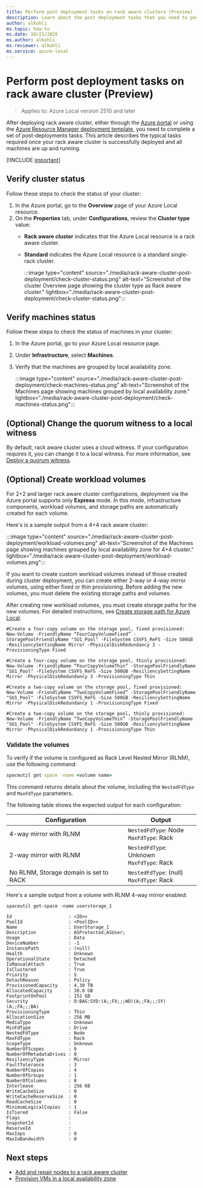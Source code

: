 ```yaml
---
title: Perform post deployment tasks on rack aware clusters (Preview)
description: Learn about the post deployment tasks that you need to perform on your newly deployed rack aware cluster (Preview).
author: alkohli
ms.topic: how-to
ms.date: 10/21/2025
ms.author: alkohli
ms.reviewer: alkohli
ms.service: azure-local
---
```


# Perform post deployment tasks on rack aware cluster (Preview)

> Applies to: Azure Local version 2510 and later

After deploying rack aware cluster, either through the [Azure portal](../deploy/rack-aware-cluster-deploy-portal.md) or using the [Azure Resource Manager deployment template](../deploy/rack-aware-cluster-deployment-via-template.md), you need to complete a set of post-deployments tasks. This article describes the typical tasks required once your rack aware cluster is successfully deployed and all machines are up and running.

[!INCLUDE [important](../includes/hci-preview.md)]

## Verify cluster status

Follow these steps to check the status of your cluster:

1. In the Azure portal, go to the **Overview** page of your Azure Local resource.
1. On the **Properties** tab, under **Configurations**, review the **Cluster type** value:
    - **Rack aware cluster** indicates that the Azure Local resource is a rack aware cluster.
    - **Standard** indicates the Azure Local resource is a standard single-rack cluster.

        :::image type="content" source="./media/rack-aware-cluster-post-deployment/check-cluster-status.png" alt-text="Screenshot of the cluster Overview page showing the cluster type as Rack aware cluster." lightbox="./media/rack-aware-cluster-post-deployment/check-cluster-status.png":::

## Verify machines status

Follow these steps to check the status of machines in your cluster:

1. In the Azure portal, go to your Azure Local resource page.
1. Under **Infrastructure**, select **Machines**.
1. Verify that the machines are grouped by local availability zone.

    :::image type="content" source="./media/rack-aware-cluster-post-deployment/check-machines-status.png" alt-text="Screenshot of the Machines page showing machines grouped by local availability zone." lightbox="./media/rack-aware-cluster-post-deployment/check-machines-status.png":::

## (Optional) Change the quorum witness to a local witness

By default, rack aware cluster uses a cloud witness. If your configuration requires it, you can change it to a local witness. For more information, see [Deploy a quorum witness](/windows-server/failover-clustering/deploy-quorum-witness?pivots=file-share-witness).

## (Optional) Create workload volumes

For 2+2 and larger rack aware cluster configurations, deployment via the Azure portal supports only **Express** mode. In this mode, infrastructure components, workload volumes, and storage paths are automatically created for each volume.

Here's is a sample output from a 4+4 rack aware cluster:

:::image type="content" source="./media/rack-aware-cluster-post-deployment/workload-volumes.png" alt-text="Screenshot of the Machines page showing machines grouped by local availability zone for 4+4 cluster." lightbox="./media/rack-aware-cluster-post-deployment/workload-volumes.png":::

If you want to create custom workload volumes instead of those created during cluster deployment, you can create either 2-way or 4-way mirror volumes, using either fixed or thin provisioning. Before adding the new volumes, you must delete the existing storage paths and volumes.

After creating new workload volumes, you must create storage paths for the new volumes. For detailed instructions, see [Create storage path for Azure Local](../manage/create-storage-path.md).

```output
#Create a four-copy volume on the storage pool, fixed provisioned:
New-Volume -FriendlyName “FourCopyVolumeFixed” -StoragePoolFriendlyName "SU1_Pool" -FileSystem CSVFS_ReFS -Size 500GB -ResiliencySettingName Mirror -PhysicalDiskRedundancy 3 -ProvisioningType Fixed           

#Create a four-copy volume on the storage pool, thinly provisioned:
New-Volume -FriendlyName “FourCopyVolumeThin” -StoragePoolFriendlyName "SU1_Pool" -FileSystem CSVFS_ReFS -Size 500GB -ResiliencySettingName Mirror -PhysicalDiskRedundancy 3 -ProvisioningType Thin

#Create a two-copy volume on the storage pool, fixed provisioned:
New-Volume -FriendlyName “TwoCopyVolumeFixed” -StoragePoolFriendlyName "SU1_Pool" -FileSystem CSVFS_ReFS -Size 500GB -ResiliencySettingName Mirror -PhysicalDiskRedundancy 1 -ProvisioningType Fixed

#Create a two-copy volume on the storage pool, thinly provisioned:
New-Volume -FriendlyName “TwoCopyVolumeThin” -StoragePoolFriendlyName "SU1_Pool" -FileSystem CSVFS_ReFS -Size 500GB -ResiliencySettingName Mirror -PhysicalDiskRedundancy 1 -ProvisioningType Thin
```

### Validate the volumes

To verify if the volume is configured as Rack Level Nested Mirror (RLNM), use the following command:

```cmd
spaceutil get-space -name <volume name>
```

This command returns details about the volume, including the `NestedFdType` and `MaxFdType` parameters.

The following table shows the expected output for each configuration:

|Configuration | Output|
|--|--|
| 4-way mirror with RLNM | `NestedFdType`: Node<br> `MaxFdType`: Rack|
| 2-way mirror with RLNM | `NestedFdType`: Unknown<br> `MaxFdType`: Rack |
| No RLNM, Storage domain is set to RACK | `NestedFdType`: (null)<br> `MaxFdType`: Rack |

Here's a sample output from a volume with RLNM 4-way mirror enabled:

```output
spaceutil get-space -name userstorage_1
 
Id                     : <ID>>
PoolId                 : <PoolID>>
Name                   : UserStorage_1
Description            : ASProtected;ASUser;
Usage                  : Data
DeviceNumber           : -1
InstancePath           : (null)
Health                 : Unknown
OperationalState       : Detached
IsManualAttach         : True
IsClustered            : True
Priority               : 5
DetachReason           : Policy
ProvisionedCapacity    : 4.30 TB
AllocatedCapacity      : 38.0 GB
FootprintOnPool        : 152 GB
Security               : O:BAG:SYD:(A;;FX;;;WD)(A;;FA;;;SY)(A;;FA;;;BA)
ProvisioningType       : Thin
AllocationSize         : 256 MB
MediaType              : Unknown
MinFdType              : Drive
NestedFdType           : Node
MaxFdType              : Rack
ScopeType              : Unknown
NumberOfScopes         : 0
NumberOfMetadataDrives : 0
ResiliencyType         : Mirror
FaultTolerance         : 3
NumberOfCopies         : 4
NumberOfGroups         : 1
NumberOfColumns        : 8
Interleave             : 256 KB
WriteCacheSize         : 0
WriteCacheReserveSize  : 0
ReadCacheSize          : 0
MinimumLogicalCopies   : 1
IsTiered               : False
Flags                  :
SnapshotId             :
ReserveId              :
MaxIops                : 0
MaxIoBandwidth         : 0
```

## Next steps

- [Add and repair nodes to a rack aware cluster](../concepts/rack-aware-cluster-add-server.md)
- [Provision VMs in a local availability zone](../concepts/rack-aware-cluster-provision-vm-local-availability-zone.md)
